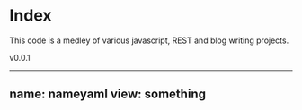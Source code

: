 Index
==================

This code is a medley of various javascript, REST and blog writing projects.

v0.0.1

---
name: nameyaml
view: something
---
